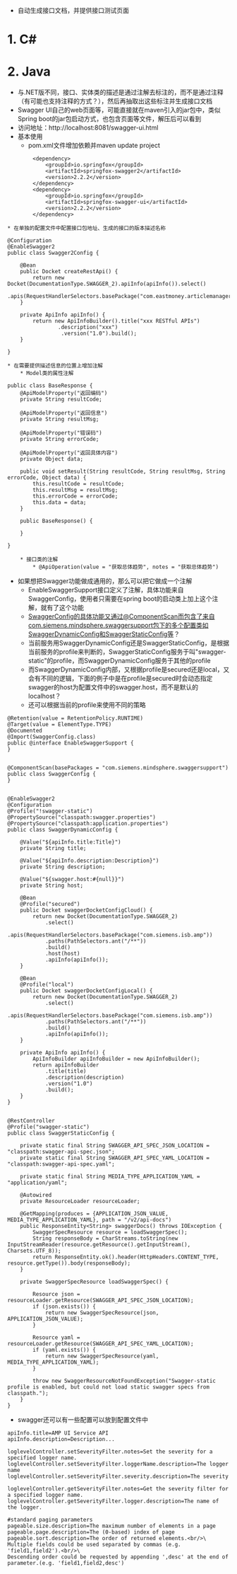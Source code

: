 * 自动生成接口文档，并提供接口测试页面

# 1. C#

# 2. Java
* 与.NET版不同，接口、实体类的描述是通过注解去标注的，而不是通过注释（有可能也支持注释的方式？），然后再抽取出这些标注并生成接口文档
* Swagger UI自己的web页面等，可能直接就在maven引入的jar包中，类似Spring boot的jar包启动方式，也包含页面等文件，解压后可以看到
* 访问地址：http://localhost:8081/swagger-ui.html
* 基本使用
    * pom.xml文件增加依赖并maven update project

```
        <dependency>
            <groupId>io.springfox</groupId>
            <artifactId>springfox-swagger2</artifactId>
            <version>2.2.2</version>
        </dependency>
        <dependency>
            <groupId>io.springfox</groupId>
            <artifactId>springfox-swagger-ui</artifactId>
            <version>2.2.2</version>
        </dependency>
```

    * 在单独的配置文件中配置接口包地址、生成的接口的版本描述名称

```
@Configuration
@EnableSwagger2
public class Swagger2Config {

	@Bean
	public Docket createRestApi() {
		return new Docket(DocumentationType.SWAGGER_2).apiInfo(apiInfo()).select()
				.apis(RequestHandlerSelectors.basePackage("com.eastmoney.articlemanager.controller")).paths(PathSelectors.any()).build();
	}

	private ApiInfo apiInfo() {
		return new ApiInfoBuilder().title("xxx RESTful APIs")
				.description("xxx")
				 .version("1.0").build();
	}

}
```

    * 在需要提供描述信息的位置上增加注解
        * Model类的属性注解

```
public class BaseResponse {
	@ApiModelProperty("返回编码")
	private String resultCode;

	@ApiModelProperty("返回信息")
	private String resultMsg;

	@ApiModelProperty("错误码")
	private String errorCode;

	@ApiModelProperty("返回具体内容")
	private Object data;

	public void setResult(String resultCode, String resultMsg, String errorCode, Object data) {
		this.resultCode = resultCode;
		this.resultMsg = resultMsg;
		this.errorCode = errorCode;
		this.data = data;
	}

	public BaseResponse() {

	}

}
```

        * 接口类的注解
            * @ApiOperation(value = "获取总体趋势", notes = "获取总体趋势")
* 如果想把Swagger功能做成通用的，那么可以把它做成一个注解
    * EnableSwaggerSupport接口定义了注解，具体功能来自SwaggerConfig，使用者只需要在spring boot的启动类上加上这个注解，就有了这个功能
    * SwaggerConfig的具体功能又通过@ComponentScan而包含了来自com.siemens.mindsphere.swaggersupport包下的多个配置类如SwaggerDynamicConfig和SwaggerStaticConfig等？
    * 当前服务用SwaggerDynamicConfig还是SwaggerStaticConfig，是根据当前服务的profile来判断的，SwaggerStaticConfig服务于叫"swagger-static"的profile，而SwaggerDynamicConfig服务于其他的profile
    * 而SwaggerDynamicConfig内部，又根据profile是secured还是local，又会有不同的逻辑，下面的例子中是在profile是secured时会动态指定swagger的host为配置文件中的swagger.host，而不是默认的localhost？
    * 还可以根据当前的profile来使用不同的策略

```
@Retention(value = RetentionPolicy.RUNTIME)
@Target(value = ElementType.TYPE)
@Documented
@Import(SwaggerConfig.class)
public @interface EnableSwaggerSupport {
}


@ComponentScan(basePackages = "com.siemens.mindsphere.swaggersupport")
public class SwaggerConfig {
}


@EnableSwagger2
@Configuration
@Profile("!swagger-static")
@PropertySource("classpath:swagger.properties")
@PropertySource("classpath:application.properties")
public class SwaggerDynamicConfig {

    @Value("${apiInfo.title:Title}")
    private String title;

    @Value("${apiInfo.description:Description}")
    private String description;
    
    @Value("${swagger.host:#{null}}")
    private String host;
    
    @Bean
    @Profile("secured")
    public Docket swaggerDocketConfigCloud() {
        return new Docket(DocumentationType.SWAGGER_2)
            .select()
            .apis(RequestHandlerSelectors.basePackage("com.siemens.isb.amp"))
            .paths(PathSelectors.ant("/**"))
            .build()
            .host(host)
            .apiInfo(apiInfo());
    }
    
    @Bean
    @Profile("local")
    public Docket swaggerDocketConfigLocal() {
        return new Docket(DocumentationType.SWAGGER_2)
            .select()
            .apis(RequestHandlerSelectors.basePackage("com.siemens.isb.amp"))
            .paths(PathSelectors.ant("/**"))
            .build()
            .apiInfo(apiInfo());
    }

    private ApiInfo apiInfo() {
        ApiInfoBuilder apiInfoBuilder = new ApiInfoBuilder();
        return apiInfoBuilder
            .title(title)
            .description(description)
            .version("1.0")
            .build();
    }
}


@RestController
@Profile("swagger-static")
public class SwaggerStaticConfig {

    private static final String SWAGGER_API_SPEC_JSON_LOCATION = "classpath:swagger-api-spec.json";
    private static final String SWAGGER_API_SPEC_YAML_LOCATION = "classpath:swagger-api-spec.yaml";

    private static final String MEDIA_TYPE_APPLICATION_YAML = "application/yaml";

    @Autowired
    private ResourceLoader resourceLoader;

    @GetMapping(produces = {APPLICATION_JSON_VALUE, MEDIA_TYPE_APPLICATION_YAML}, path = "/v2/api-docs")
    public ResponseEntity<String> swaggerDocs() throws IOException {
        SwaggerSpecResource resource = loadSwaggerSpec();
        String responseBody = CharStreams.toString(new InputStreamReader(resource.getResource().getInputStream(), Charsets.UTF_8));
        return ResponseEntity.ok().header(HttpHeaders.CONTENT_TYPE, resource.getType()).body(responseBody);
    }

    private SwaggerSpecResource loadSwaggerSpec() {

        Resource json = resourceLoader.getResource(SWAGGER_API_SPEC_JSON_LOCATION);
        if (json.exists()) {
            return new SwaggerSpecResource(json, APPLICATION_JSON_VALUE);
        }

        Resource yaml = resourceLoader.getResource(SWAGGER_API_SPEC_YAML_LOCATION);
        if (yaml.exists()) {
            return new SwaggerSpecResource(yaml, MEDIA_TYPE_APPLICATION_YAML);
        }

        throw new SwaggerResourceNotFoundException("Swagger-static profile is enabled, but could not load static swagger specs from classpath.");
    }
}
```

* swagger还可以有一些配置可以放到配置文件中

```
apiInfo.title=AMP UI Service API
apiInfo.description=Description...
 
loglevelController.setSeverityFilter.notes=Set the severity for a specified logger name.
loglevelController.setSeverityFilter.loggerName.description=The logger name
loglevelController.setSeverityFilter.severity.description=The severity

loglevelController.getSeverityFilter.notes=Get the severity filter for a specified logger name.
loglevelController.getSeverityFilter.logger.description=The name of the logger.

#standard paging parameters
pageable.size.description=The maximum number of elements in a page 
pageable.page.description=The (0-based) index of page
pageable.sort.description=The order of returned elements.<br/>\
Multiple fields could be used separated by commas (e.g. 'field1,field2').<br/>\
Descending order could be requested by appending ',desc' at the end of parameter.(e.g. 'field1,field2,desc')
```